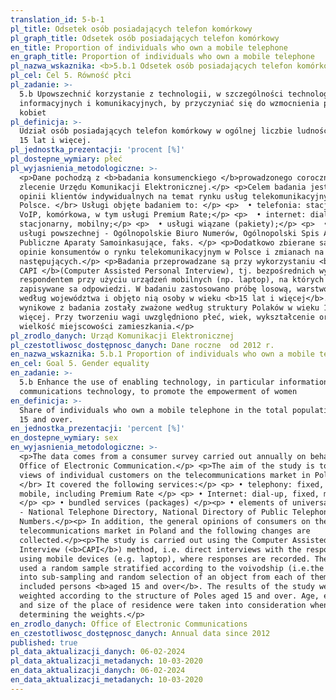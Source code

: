 ```yaml
---
translation_id: 5-b-1
pl_title: Odsetek osób posiadających telefon komórkowy
pl_graph_title: Odsetek osób posiadających telefon komórkowy
en_title: Proportion of individuals who own a mobile telephone
en_graph_title: Proportion of individuals who own a mobile telephone
pl_nazwa_wskaznika: <b>5.b.1 Odsetek osób posiadających telefon komórkowy</b>
pl_cel: Cel 5. Równość płci
pl_zadanie: >-
  5.b Upowszechnić korzystanie z technologii, w szczególności technologii
  informacyjnych i komunikacyjnych, by przyczyniać się do wzmocnienia pozycji
  kobiet
pl_definicja: >-
  Udział osób posiadających telefon komórkowy w ogólnej liczbie ludności w wieku
  15 lat i więcej.
pl_jednostka_prezentacji: 'procent [%]'
pl_dostepne_wymiary: płeć
pl_wyjasnienia_metodologiczne: >-
  <p>Dane pochodzą z <b>badania konsumenckiego </b>prowadzonego corocznie na
  zlecenie Urzędu Komunikacji Elektronicznej.</p> <p>Celem badania jest poznanie
  opinii klientów indywidualnych na temat rynku usług telekomunikacyjnych w
  Polsce. </br> Usługi objęte badaniem to: </p> <p>  • telefonia: stacjonarna,
  VoIP, komórkowa, w tym usługi Premium Rate;</p> <p>  • internet: dial-up,
  stacjonarny, mobilny;</p> <p>  • usługi wiązane (pakiety);</p> <p>  • elementy
  usługi powszechnej - Ogólnopolskie Biuro Numerów, Ogólnopolski Spis Abonentów,
  Publiczne Aparaty Samoinkasujące, faks. </p> <p>Dodatkowo zbierane są ogólne
  opinie konsumentów o rynku telekomunikacyjnym w Polsce i zmianach na nim
  następujących.</p> <p>Badania przeprowadzane są przy wykorzystaniu <b>metody
  CAPI </b>(Computer Assisted Personal Interview), tj. bezpośrednich wywiadów z
  respondentem przy użyciu urządzeń mobilnych (np. laptop), na których
  zapisywane sa odpowiedzi. W badaniu zastosowano próbę losową, warstwowaną
  według województwa i objęto nią osoby w wieku <b>15 lat i więcej</b>. Dane
  wynikowe z badania zostały zważone według struktury Polaków w wieku 15 lat i
  więcej. Przy tworzeniu wagi uwzględniono płeć, wiek, wykształcenie oraz
  wielkość miejscowości zamieszkania.</p>
pl_zrodlo_danych: Urząd Komunikacji Elektronicznej
pl_czestotliwosc_dostępnosc_danych: Dane roczne  od 2012 r.
en_nazwa_wskaznika: 5.b.1 Proportion of individuals who own a mobile telephone
en_cel: Goal 5. Gender equality
en_zadanie: >-
  5.b Enhance the use of enabling technology, in particular information and
  communications technology, to promote the empowerment of women
en_definicja: >-
  Share of individuals who own a mobile telephone in the total population aged
  15 and over.
en_jednostka_prezentacji: 'percent [%]'
en_dostepne_wymiary: sex
en_wyjasnienia_metodologiczne: >-
  <p>The data comes from a consumer survey carried out annually on behalf of the
  Office of Electronic Communication.</p> <p>The aim of the study is to seek the
  views of individual customers on the telecommunications market in Poland.
  </br> It covered the following services:</p> <p> • telephony: fixed, VoIP,
  mobile, including Premium Rate </p> <p> • Internet: dial-up, fixed, mobile
  </p> <p> • bundled services (packages) </p><p> • elements of universal service
  - National Telephone Directory, National Directory of Public Telephone
  Numbers.</p><p> In addition, the general opinions of consumers on the
  telecommunications market in Poland and the following changes are
  collected.</p><p>The study is carried out using the Computer Assisted Personal
  Interview (<b>CAPI</b>) method, i.e. direct interviews with the respondent
  using mobile devices (e.g. laptop), where responses are recorded. The study
  used a random sample stratified according to the voivodship (i.e.the division
  into sub-sampling and random selection of an object from each of them) and
  included persons <b>aged 15 and over</b>. The results of the study were
  weighted according to the structure of Poles aged 15 and over. Age, education
  and size of the place of residence were taken into consideration when
  determining the weights.</p>
en_zrodlo_danych: Office of Electronic Communications
en_czestotliwosc_dostępnosc_danych: Annual data since 2012
published: true
pl_data_aktualizacji_danych: 06-02-2024
pl_data_aktualizacji_metadanych: 10-03-2020
en_data_aktualizacji_danych: 06-02-2024
en_data_aktualizacji_metadanych: 10-03-2020
---
```

